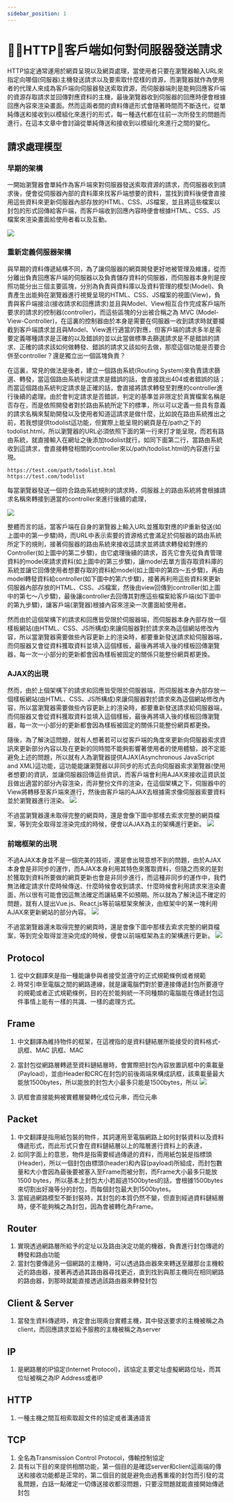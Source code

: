 ```yaml
---
sidebar_position: 1
---
```



# HTTP：客戶端如何對伺服器發送請求

HTTP協定通常運用於網頁呈現以及網頁處理，當使用者只要在瀏覽器輸入URL來指定向哪個(伺服器)主機發送請求以及要索取什麼樣的資源，而瀏覽器就作為使用者的代理人來成為客戶端向伺服器發送索取資源，而伺服器端則是能夠回應客戶端的資源存取請求並回傳對應資料的主機，最後瀏覽器收到伺服器的回應時便會根據回應內容來渲染畫面。然而這兩者間的資料傳遞形式會隨著時間而不斷迭代，從單純傳送和接收到以模組化來進行的形式，每一種迭代都在往前一次所發生的問題而進行，在這本文章中會討論從單純傳送和接收到以模組化來進行之間的變化。



## 請求處理模型
### 早期的架構

一開始瀏覽器會單純作為客戶端來對伺服器發送索取資源的請求，而伺服器收到請求後，便會從伺服器內部的資料庫來找客戶端想要的資料，當找到資料後便會直接用這些資料來更新伺服器內部存放的HTML、CSS、JS檔案，並且將這些檔案以封包的形式回傳給客戶端，而客戶端收到回應內容時便會根據HTML、CSS、JS檔案來渲染畫面給使用者看以及互動。

![](https://res.cloudinary.com/dqfxgtyoi/image/upload/v1633596645/blog/network/ClientAndServer/simpleModel_hnh2nh.png)


### 重新定義伺服器架構

與早期的資料傳遞結構不同，為了讓伺服器的網頁開發更好地被管理及維護，從而分離出負責回應客戶端的伺服器以及負責儲存資料的伺服器，而伺服器本身則是按照功能分出三個主要區塊，分別為負責與資料庫以及資料管理的模型(Model)、負責產生出能夠在瀏覽器進行視覺呈現的HTML、CSS、JS檔案的視圖(View)，負責與客戶端接洽(接收請求和回應請求)並且與Model、View相互合作完成客戶端所要求的請求的控制器(controller)，而這些區塊的分出被合稱之為 MVC (Model-View-Controller)，在這裏的控制器由於本身是需要在伺服器一收到請求時就要攔截到客戶端請求並且與Model、View進行適當的對應，但客戶端的請求多半是需要定義哪種請求是正確的以及錯誤的並以此當做標準去篩選請求是不是錯誤的請求、正確的請求該如何做轉發、錯誤的請求又該如何去做，那麼這個功能是否要合併至controller？還是獨立出一個區塊負責？

在這裏，常見的做法是後者，建立一個路由系統(Routing System)來負責請求篩選、轉發，當這個路由系統判定請求是錯誤的話，會直接跳出404或者錯誤的話；而當這個路由系統判定請求是正確的話，會直接將請求轉發至對應的controller進行後續的處理。由於會判定請求是否錯誤，判定的基準並非限定於真實檔案名稱是否存在，而是依照開發者對於路由系統所定下的標準，所以可以定義一些具有意義的請求名稱來幫助開發以及使用者知道這請求是做什麼，比如說在路由系統推出之前，若我想提供todolist這功能，但實際上能呈現的網頁是在/path之下的todolist.html，所以瀏覽器的URL必須依照下面的第一行來打才能呈現，而若有路由系統，就直接輸入在網址之後添加todolist就行，如同下面第二行，當路由系統收到這請求，會直接轉發相關的controller來以/path/todolist.html的內容進行呈現。
```
https://test.com/path/todolist.html
https://test.com/todolist
```
每當瀏覽器發送一個符合路由系統規則的請求時，伺服器上的路由系統將會根據請求名稱來轉接到適當的controller來進行後續的處理，

![](https://res.cloudinary.com/dqfxgtyoi/image/upload/v1633596645/blog/network/ClientAndServer/MVCModel_dgvnhm.png)

整體而言的話，當客戶端在自身的瀏覽器上輸入URL並獲取對應的IP重新發送(如上圖中的第一步驟)時，而URL中表示索要的資源格式會滿足於伺服器的路由系統所定下的規則，接著伺服器的路由系統來接收這請求並將請求轉發給對應的Controller(如上圖中的第二步驟)，由它處理後續的請求，首先它會先從負責管理資料的model來請求資料(如上圖中的第三步驟)，讓model去單方面存取資料庫的系統並讓它回傳使用者想要存取的資料給model(如上圖中的第四～五步驟)，再由model轉發資料給controller(如下圖中的第六步驟)，接著再利用這些資料來更新伺服器內部存放的HTML、CSS、JS檔案，然後由view回傳到controller(如上圖中的第七～八步驟)，最後讓controller去回傳其對應這些檔案給客戶端(如下圖中的第九步驟)，讓客戶端(瀏覽器)根據內容來渲染一次畫面給使用者。

然而由於這個架構下的請求和回應皆受限於伺服器端，而伺服器本身內部存放一個樣板網站(由HTML、CSS、JS所構成)來讓伺服器對於請求來為這個網站修改內容，所以當瀏覽器需要做些內容更新上的渲染時，都要重新發送請求給伺服器端，而伺服器又會從資料獲取資料並填入這個樣板，最後再將填入後的樣板回傳瀏覽器，每一次一小部分的更新都會因為樣板被固定的關係只能整份網頁都更換。


### AJAX的出現

然而，由於上個架構下的請求和回應皆受限於伺服器端，而伺服器本身內部存放一個樣板網站(由HTML、CSS、JS所構成)來讓伺服器對於請求來為這個網站修改內容，所以當瀏覽器需要做些內容更新上的渲染時，都要重新發送請求給伺服器端，而伺服器又會從資料獲取資料並填入這個樣板，最後再將填入後的樣板回傳瀏覽器，每一次一小部分的更新都會因為樣板被固定的關係只能整份網頁都更換。

隨後，為了解決這問題，就有人想著若可以從客戶端的角度來更新向伺服器索求資訊來更新部分內容以及在更新的同時間不能夠影響著使用者的使用體驗，說不定能避免上述的問題，所以就有人為瀏覽器提供AJAX(Asynchronous JavaScript and XML)這功能，這功能能讓瀏覽器以非同步的形式去向伺服器索求瀏覽器(使用者想要)的資訊，並讓伺服器回傳這些資訊，而客戶端會利用AJAX來接收這資訊並且做出適當的部分內容渲染，而非整份文件的渲染，在這個架構之下，伺服器中的View將轉移至客戶端來進行，然後由客戶端的AJAX去根據需求像伺服器索要資料並於瀏覽器進行渲染。
![](https://res.cloudinary.com/dqfxgtyoi/image/upload/v1633596645/blog/network/ClientAndServer/MVCModel_moveView2Browser_tlhh6y.png)

不過當瀏覽器還未取得完整的網頁時，還是會像下圖中那樣去索求完整的網頁檔案，等到完全取得並渲染完成的時候，便會以AJAX為主的架構進行更新。
![](https://res.cloudinary.com/dqfxgtyoi/image/upload/v1633596645/blog/network/ClientAndServer/MVCModel_dgvnhm.png)

### 前端框架的出現

不過AJAX本身並不是一個完美的技術，還是會出現意想不到的問題，由於AJAX本身會是非同步的運作，而AJAX本身利用其特色來獲取資料，但隨之而來的是對於獲取到資料所要做的網頁更新也會是非同步進行，而這種非同步的運作中，我們無法確定請求什麼時候傳送、什麼時候會收到請求、什麼時候會利用請求來渲染畫面，所以很有可能會因這無法確定而讓結果不如預期。所以就為了解決這不確定的問題，就有人提出Vue.js、React.js等前端框架來解決，由框架中的某一塊利用AJAX來更新網站的部分內容。
![](https://res.cloudinary.com/dqfxgtyoi/image/upload/v1633596645/blog/network/ClientAndServer/MVCModel_framework_abzxcz.png)


不過當瀏覽器還未取得完整的網頁時，還是會像下圖中那樣去索求完整的網頁檔案，等到完全取得並渲染完成的時候，便會以前端框架為主的架構進行更新。
![](https://res.cloudinary.com/dqfxgtyoi/image/upload/v1633596645/blog/network/ClientAndServer/MVCModel_dgvnhm.png)


## Protocol
1. 從中文翻譯來是指一種能讓參與者接受並遵守的正式規範條例或者規範
2. 時常引申至電腦之間的網路連線，就是讓電腦們對於要連接傳遞封包所要遵守的規範或者正式規範條例，目的在於能夠統一不同種類的電腦能在傳遞封包這件事情上能有一樣的共識、一樣的處理方式。


## Frame
1. 中文翻譯為維持物件的框架，在這裡指的是資料鏈結層所能接受的資料格式-訊框、MAC 訊框、MAC
2. 當封包從網路層轉遞至資料鏈結層時，會實際把封包內容放置訊框中的乘載量(Payload)，並由Header和CRC在封包的前後兩端來構成訊框，該乘載量最大能放1500bytes，所以能放的封包大小最多只能是1500bytes，所以
![](https://res.cloudinary.com/dqfxgtyoi/image/upload/v1633538606/blog/network/networkModel/macFrame_zpxt1t.png)

3. 訊框會直接能夠被實體層變轉化成位元串，而位元串



## Packet 
1. 中文翻譯是指用紙包裝的物件，其詞運用至電腦網路上如何封裝資料以及資料傳遞形式，而此形式只會在資料鏈結層以上的階層進行資料上的表達，
2. 如同字面上的意思，物件是指需要經過傳遞的資料，而用紙包裝是指標頭(Header)，所以一個封包由標頭(header)和內容(payload)所組成，而封包數量和大小會因為最後要被塞入至Frame而被分割，而Frame大小最多只能放1500 bytes，所以基本上封包大小若超過1500bytes的話，會根據1500bytes來切割出好幾等分的封包，而每個封包最大到1500bytes。
3. 當經過網路模型不斷封裝時，其封包的本質仍然不變，但直到經過資料鏈結層時，便不能夠稱之為封包，因為會被轉化為Frame。

## Router
1. 實現透過網路層所給予的定址以及路由決定功能的機器，負責進行封包傳遞的轉發和路由功能
2. 當封包要傳遞另一個網路的主機時，可以透過路由器來來轉送至離那台主機較近的路由器，接著再透過其路由器尋找更近，直到找到與那主機同在相同網路的路由器，到那時就能直接透過該路由器來轉發封包


## Client & Server
1. 當發生資料傳遞時，肯定會出現兩台實體主機，其中發送要求的主機被稱之為client，而回應請求並給予服務的主機被稱之為server


## IP
1. 是網路層的IP協定(Internet Protocol)，該協定主要定址虛擬網路位址，而其位址被稱之為IP Address或者IP

## HTTP
1. 一種主機之間互相索取超文件的協定或者溝通語言

## TCP
1. 全名為Transmission Control Protocol，傳輸控制協定
2. 具有以下目的來提供相關功能，第一個目的是確認server和client這兩端的傳送和接收功能都是正常的，第二個目的就是避免由過舊重複的封包而引發的混亂問題，白話一點確定一切傳送接收都沒問題，只要沒問題就能直接開始傳遞封包
